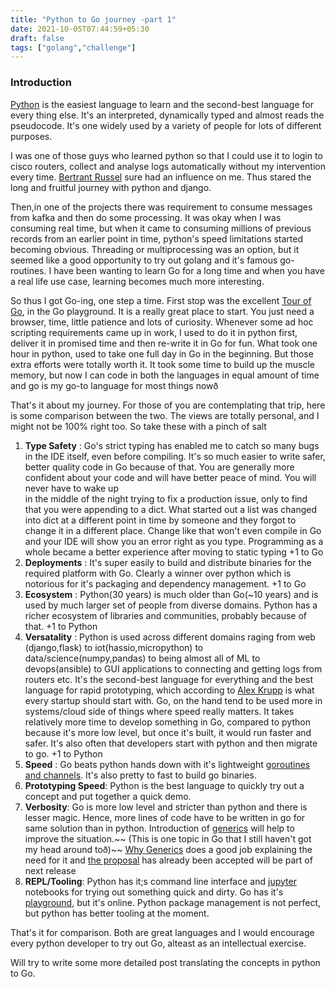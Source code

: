 ```yaml
---
title: "Python to Go journey -part 1"
date: 2021-10-05T07:44:59+05:30
draft: false
tags: ["golang","challenge"]
---
```


### Introduction

[Python](https://www.python.org/) is the easiest language to learn and the second-best language for every thing else.
It's an interpreted, dynamically typed and almost reads the pseudocode. It's one widely used by a variety of people for 
lots of different purposes. 

I was one of those guys who learned python so that I could use it to login to cisco routers, collect and analyse logs 
automatically without my intervention every time. [Bertrant Russel](https://harpers.org/archive/1932/10/in-praise-of-idleness/) sure 
had an influence on me. Thus stared the long and fruitful journey with python and django.

Then,in one of the projects there was requirement to consume messages from kafka and then do some processing. 
It was okay when I was consuming real time, but when it came to consuming millions of previous records from an earlier point in time,
python's speed limitations started becoming obvious. Threading or multiprocessing was an option, but it seemed like a
good opportunity to try out golang and it's famous go-routines. I have been wanting to learn Go for a long time
and when you have a real life use case, learning becomes much more interesting.

So thus I got Go-ing, one step a time. First stop was the excellent [Tour of Go](https://tour.golang.org/welcome/1), in the Go 
playground. It is a really great place to start. You just need a browser, time, little patience 
and lots of curiosity. Whenever some ad hoc scripting requirements came up in work, 
I used to do it in python first, deliver it in promised time and then re-write it in Go for fun. What took  one hour in python,
used to take one full day in Go in the beginning. But those extra efforts were totally worth it. It took some time to build up the muscle memory, but
now I can code in both the languages in equal amount of time and go is my go-to language for most things nowð

That's it about my journey. For those of you are contemplating that trip, here is some comparison between the two. The views are 
totally personal, and I might not be 100% right too. So take these with a pinch of salt

1. **Type Safety** : Go's strict typing has enabled me to catch so many bugs in the IDE itself, even before compiling. It's so much easier to write
safer, better quality code in Go because of that. You are generally more confident about your code and will have better peace of mind. You will never have to wake up  
in the middle of the night trying to fix a production issue, only to find that you were appending to a dict. What started out a list was changed into dict at a different point in time
by someone and they forgot to change it in a different place. Change like that won't even compile in Go and your IDE will show you an error right as you type. 
Programming as a whole became a better experience after moving to static typing  +1 to Go
2. **Deployments** : It's super easily to build and distribute binaries for the required platform with Go. Clearly a winner over python which is notorious for it's 
    packaging and dependency management. +1 to Go
3. **Ecosystem** : Python(30 years) is much older than Go(~10 years) and is used by much larger set of people from diverse domains. Python has a richer 
   ecosystem of libraries and communities, probably because of that. +1 to Python
4. **Versatality** : Python is used across different domains raging from web (django,flask) to iot(hassio,micropython) to data/science(numpy,pandas) to being almost all of 
   ML to devops(ansible) to GUI applications to connecting and getting logs from routers etc. It's the second-best language for everything and the best language for rapid prototyping, which according to 
   [Alex Krupp](https://news.ycombinator.com/item?id=27605052) is what every startup should start with. Go, on the hand tend to be used more in systems/cloud side of
   things where speed really matters. It takes relatively more time to develop something in Go, compared to python because it's more low level, but once it's built, it 
   would run faster and safer. It's also often that developers start with python and then migrate to go. +1 to Python
5. **Speed** : Go beats python hands down with it's lightweight [goroutines and channels](https://golang.org/doc/effective_go#concurrency). It's also pretty to fast to build go binaries. 
6. **Prototyping Speed**: Python is the best language to quickly try out a concept and put together a quick demo. 
7. **Verbosity**: Go is more low level and stricter than python and there is lesser magic. Hence, more lines of code have to be written in go for same solution than in python.
   Introduction of [generics](https://go.dev/blog/why-generics) will help to improve the situation.~~ (This is one topic in Go that I still haven't got my head around toð)~~ 
[Why Generics](https://go.dev/blog/why-generics) does a good job explaining the need for it and
[the proposal](https://go.googlesource.com/proposal/+/refs/heads/master/design/43651-type-parameters.md) has already been accepted will be part of next release
8. **REPL/Tooling**: Python has it;s command line interface and [jupyter](https://jupyter.org/) notebooks for trying out something quick and dirty. Go has it's [playground](https://github.com/go-playground), but 
  it's online. Python package management is not perfect, but python has better tooling at the moment.

That's it for comparison. Both are great languages and I would encourage every python developer to try out Go, alteast as an intellectual exercise.

Will try to write some more detailed post translating the concepts in python to Go. 

